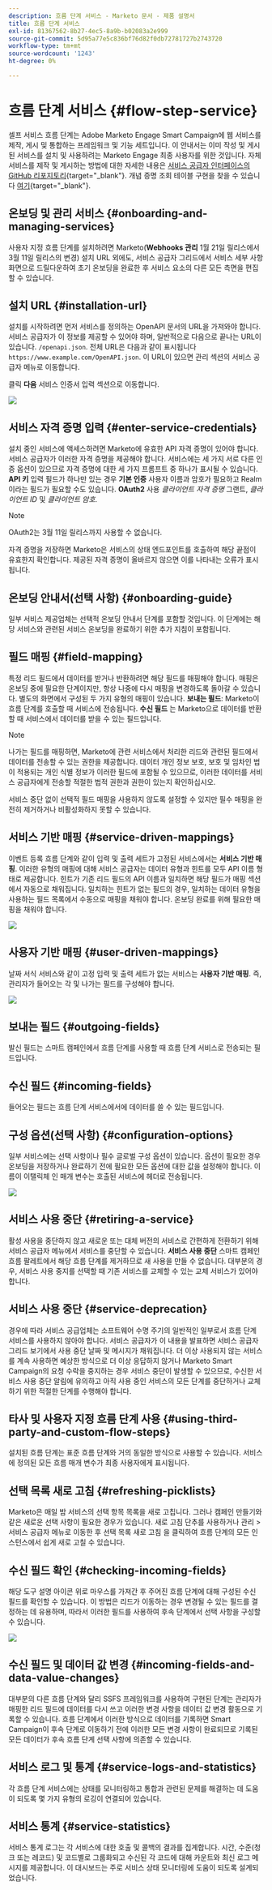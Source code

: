 ```yaml
---
description: 흐름 단계 서비스 - Marketo 문서 - 제품 설명서
title: 흐름 단계 서비스
exl-id: 81367562-8b27-4ec5-8a9b-b02083a2e999
source-git-commit: 5d95a77e5c836bf76d82f0db72781727b2743720
workflow-type: tm+mt
source-wordcount: '1243'
ht-degree: 0%

---
```


# 흐름 단계 서비스 {#flow-step-service}

셀프 서비스 흐름 단계는 Adobe Marketo Engage Smart Campaign에 웹 서비스를 제작, 게시 및 통합하는 프레임워크 및 기능 세트입니다. 이 안내서는 이미 작성 및 게시된 서비스를 설치 및 사용하려는 Marketo Engage 최종 사용자를 위한 것입니다. 자체 서비스를 제작 및 게시하는 방법에 대한 자세한 내용은 [서비스 공급자 인터페이스의 GitHub 리포지토리](https://github.com/adobe/Marketo-SSFS-Service-Provider-Interface){target=&quot;_blank&quot;}. 개념 증명 조회 테이블 구현을 찾을 수 있습니다 [여기](https://github.com/adobe/mkto-flow-lookup){target=&quot;_blank&quot;}.

## 온보딩 및 관리 서비스 {#onboarding-and-managing-services}

사용자 지정 흐름 단계를 설치하려면 Marketo(**Webhooks 관리** 1월 21일 릴리스에서 3월 11일 릴리스의 변경) 설치 URL 외에도, 서비스 공급자 그리드에서 서비스 세부 사항 화면으로 드릴다운하여 초기 온보딩을 완료한 후 서비스 요소의 다른 모든 측면을 편집할 수 있습니다.

## 설치 URL {#installation-url}

설치를 시작하려면 먼저 서비스를 정의하는 OpenAPI 문서의 URL을 가져와야 합니다. 서비스 공급자가 이 정보를 제공할 수 있어야 하며, 일반적으로 다음으로 끝나는 URL이 있습니다. `/openapi.json`. 전체 URL은 다음과 같이 표시됩니다 `https://www.example.com/OpenAPI.json`. 이 URL이 있으면 관리 섹션의 서비스 공급자 메뉴로 이동합니다.

클릭 **다음** 서비스 인증서 입력 섹션으로 이동합니다.

![](assets/flow-step-service-1.png)

## 서비스 자격 증명 입력 {#enter-service-credentials}

설치 중인 서비스에 액세스하려면 Marketo에 유효한 API 자격 증명이 있어야 합니다. 서비스 공급자가 이러한 자격 증명을 제공해야 합니다. 서비스에는 세 가지 서로 다른 인증 옵션이 있으므로 자격 증명에 대한 세 가지 프롬프트 중 하나가 표시될 수 있습니다. **API 키** 입력 필드가 하나만 있는 경우 **기본 인증** 사용자 이름과 암호가 필요하고 Realm이라는 필드가 필요할 수도 있습니다. **OAuth2** 사용 _클라이언트 자격 증명_ 그랜트, _클라이언트 ID_ 및 _클라이언트 암호_.

>[!NOTE]
>
>OAuth2는 3월 11일 릴리스까지 사용할 수 없습니다.

자격 증명을 저장하면 Marketo은 서비스의 상태 엔드포인트를 호출하여 해당 끝점이 유효한지 확인합니다. 제공된 자격 증명이 올바르지 않으면 이를 나타내는 오류가 표시됩니다.

## 온보딩 안내서(선택 사항) {#onboarding-guide}

일부 서비스 제공업체는 선택적 온보딩 안내서 단계를 포함할 것입니다. 이 단계에는 해당 서비스와 관련된 서비스 온보딩을 완료하기 위한 추가 지침이 포함됩니다.

## 필드 매핑 {#field-mapping}

특정 리드 필드에서 데이터를 받거나 반환하려면 해당 필드를 매핑해야 합니다. 매핑은 온보딩 중에 필요한 단계이지만, 항상 나중에 다시 매핑을 변경하도록 돌아갈 수 있습니다. 별도의 화면에서 구성된 두 가지 유형의 매핑이 있습니다. **보내는 필드**: Marketo이 흐름 단계를 호출할 때 서비스에 전송됩니다. **수신 필드** 는 Marketo으로 데이터를 반환할 때 서비스에서 데이터를 받을 수 있는 필드입니다.

>[!NOTE]
>
>나가는 필드를 매핑하면, Marketo에 관련 서비스에서 처리한 리드와 관련된 필드에서 데이터를 전송할 수 있는 권한을 제공합니다. 데이터 개인 정보 보호, 보호 및 임차인 법이 적용되는 개인 식별 정보가 이러한 필드에 포함될 수 있으므로, 이러한 데이터를 서비스 공급자에게 전송할 적절한 법적 권한과 권한이 있는지 확인하십시오.

서비스 중단 없이 선택적 필드 매핑을 사용하지 않도록 설정할 수 있지만 필수 매핑을 완전히 제거하거나 비활성화하지 못할 수 있습니다.

## 서비스 기반 매핑 {#service-driven-mappings}

이벤트 등록 흐름 단계와 같이 입력 및 출력 세트가 고정된 서비스에서는 **서비스 기반 매핑**. 이러한 유형의 매핑에 대해 서비스 공급자는 데이터 유형과 힌트를 모두 API 이름 형태로 제공합니다. 힌트가 기존 리드 필드의 API 이름과 일치하면 해당 필드가 매핑 섹션에서 자동으로 채워집니다. 일치하는 힌트가 없는 필드의 경우, 일치하는 데이터 유형을 사용하는 필드 목록에서 수동으로 매핑을 채워야 합니다. 온보딩 완료를 위해 필요한 매핑을 채워야 합니다.

![](assets/flow-step-service-2.png)

## 사용자 기반 매핑 {#user-driven-mappings}

날짜 서식 서비스와 같이 고정 입력 및 출력 세트가 없는 서비스는 **사용자 기반 매핑**. 즉, 관리자가 들어오는 각 및 나가는 필드를 구성해야 합니다.

![](assets/flow-step-service-3.png)

## 보내는 필드 {#outgoing-fields}

발신 필드는 스마트 캠페인에서 흐름 단계를 사용할 때 흐름 단계 서비스로 전송되는 필드입니다.

## 수신 필드 {#incoming-fields}

들어오는 필드는 흐름 단계 서비스에서에 데이터를 쓸 수 있는 필드입니다.

## 구성 옵션(선택 사항) {#configuration-options}

일부 서비스에는 선택 사항이나 필수 글로벌 구성 옵션이 있습니다. 옵션이 필요한 경우 온보딩을 저장하거나 완료하기 전에 필요한 모든 옵션에 대한 값을 설정해야 합니다. 이름이 이탤릭체 인 매개 변수는 호출된 서비스에 헤더로 전송됩니다.

![](assets/flow-step-service-4.png)

## 서비스 사용 중단 {#retiring-a-service}

활성 사용을 중단하지 않고 새로운 또는 대체 버전의 서비스로 간편하게 전환하기 위해 서비스 공급자 메뉴에서 서비스를 중단할 수 있습니다. **서비스 사용 중단** 스마트 캠페인 흐름 팔레트에서 해당 흐름 단계를 제거하므로 새 사용을 만들 수 없습니다. 대부분의 경우, 서비스 사용 중지를 선택할 때 기존 서비스를 교체할 수 있는 교체 서비스가 있어야 합니다.

## 서비스 사용 중단 {#service-deprecation}

경우에 따라 서비스 공급업체는 소프트웨어 수명 주기의 일반적인 일부로서 흐름 단계 서비스를 사용하지 않아야 합니다. 서비스 공급자가 이 내용을 발표하면 서비스 공급자 그리드 보기에서 사용 중단 날짜 및 메시지가 채워집니다. 더 이상 사용되지 않는 서비스를 계속 사용하면 예상한 방식으로 더 이상 응답하지 않거나 Marketo Smart Campaign의 요청 수락을 중지하는 경우 서비스 중단이 발생할 수 있으므로, 수신한 서비스 사용 중단 알림에 유의하고 아직 사용 중인 서비스의 모든 단계를 중단하거나 교체하기 위한 적절한 단계를 수행해야 합니다.

## 타사 및 사용자 지정 흐름 단계 사용 {#using-third-party-and-custom-flow-steps}

설치된 흐름 단계는 표준 흐름 단계와 거의 동일한 방식으로 사용할 수 있습니다. 서비스에 정의된 모든 흐름 매개 변수가 최종 사용자에게 표시됩니다.

## 선택 목록 새로 고침 {#refreshing-picklists}

Marketo은 매일 밤 서비스의 선택 항목 목록을 새로 고칩니다. 그러나 캠페인 만들기와 같은 새로운 선택 사항이 필요한 경우가 있습니다. 새로 고침 단추를 사용하거나 관리 > 서비스 공급자 메뉴로 이동한 후 선택 목록 새로 고침 을 클릭하여 흐름 단계의 모든 인스턴스에서 쉽게 새로 고칠 수 있습니다.

## 수신 필드 확인 {#checking-incoming-fields}

해당 도구 설명 아이콘 위로 마우스를 가져간 후 주어진 흐름 단계에 대해 구성된 수신 필드를 확인할 수 있습니다. 이 방법은 리드가 이동하는 경우 변경될 수 있는 필드를 결정하는 데 유용하며, 따라서 이러한 필드를 사용하여 후속 단계에서 선택 사항을 구성할 수 있습니다.

![](assets/flow-step-service-5.png)

## 수신 필드 및 데이터 값 변경 {#incoming-fields-and-data-value-changes}

대부분의 다른 흐름 단계와 달리 SSFS 프레임워크를 사용하여 구현된 단계는 관리자가 매핑한 리드 필드에 데이터를 다시 쓰고 이러한 변경 사항을 데이터 값 변경 활동으로 기록할 수 있습니다.  흐름 단계에서 이러한 방식으로 데이터를 기록하면 Smart Campaign이 후속 단계로 이동하기 전에 이러한 모든 변경 사항이 완료되므로 기록된 모든 데이터가 후속 흐름 단계 선택 사항에 의존할 수 있습니다.

## 서비스 로그 및 통계 {#service-logs-and-statistics}

각 흐름 단계 서비스에는 상태를 모니터링하고 통합과 관련된 문제를 해결하는 데 도움이 되도록 몇 가지 유형의 로깅이 연결되어 있습니다.

## 서비스 통계 {#service-statistics}

서비스 통계 로그는 각 서비스에 대한 호출 및 콜백의 결과를 집계합니다. 시간, 수준(청크 또는 레코드) 및 코드별로 그룹화되고 수신된 각 코드에 대해 카운트와 최신 로그 메시지를 제공합니다. 이 대시보드는 주로 서비스 상태 모니터링에 도움이 되도록 설계되었습니다.
